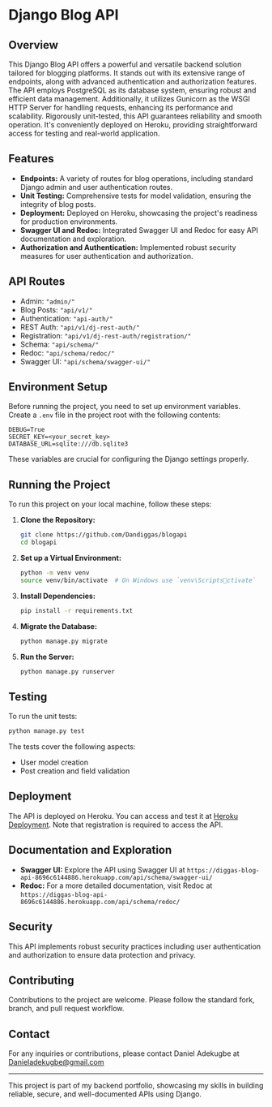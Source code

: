 # Django Blog API

## Overview
This Django Blog API offers a powerful and versatile backend solution tailored for blogging platforms. It stands out with its extensive range of endpoints, along with advanced authentication and authorization features. The API employs PostgreSQL as its database system, ensuring robust and efficient data management. Additionally, it utilizes Gunicorn as the WSGI HTTP Server for handling requests, enhancing its performance and scalability. Rigorously unit-tested, this API guarantees reliability and smooth operation. It's conveniently deployed on Heroku, providing straightforward access for testing and real-world application.


## Features
- **Endpoints:** A variety of routes for blog operations, including standard Django admin and user authentication routes.
- **Unit Testing:** Comprehensive tests for model validation, ensuring the integrity of blog posts.
- **Deployment:** Deployed on Heroku, showcasing the project's readiness for production environments.
- **Swagger UI and Redoc:** Integrated Swagger UI and Redoc for easy API documentation and exploration.
- **Authorization and Authentication:** Implemented robust security measures for user authentication and authorization.

## API Routes
- Admin: `"admin/"`
- Blog Posts: `"api/v1/"`
- Authentication: `"api-auth/"`
- REST Auth: `"api/v1/dj-rest-auth/"`
- Registration: `"api/v1/dj-rest-auth/registration/"`
- Schema: `"api/schema/"`
- Redoc: `"api/schema/redoc/"`
- Swagger UI: `"api/schema/swagger-ui/"`

## Environment Setup
Before running the project, you need to set up environment variables. Create a `.env` file in the project root with the following contents:

```plaintext
DEBUG=True
SECRET_KEY=<your_secret_key>
DATABASE_URL=sqlite:///db.sqlite3
```

These variables are crucial for configuring the Django settings properly.

## Running the Project
To run this project on your local machine, follow these steps:

1. **Clone the Repository:**
   ```bash
   git clone https://github.com/Dandiggas/blogapi
   cd blogapi
   ```

2. **Set up a Virtual Environment:**
   ```bash
   python -m venv venv
   source venv/bin/activate  # On Windows use `venv\Scriptsctivate`
   ```

3. **Install Dependencies:**
   ```bash
   pip install -r requirements.txt
   ```

4. **Migrate the Database:**
   ```bash
   python manage.py migrate
   ```

5. **Run the Server:**
   ```bash
   python manage.py runserver
   ```

## Testing
To run the unit tests:

```bash
python manage.py test
```

The tests cover the following aspects:
- User model creation
- Post creation and field validation

## Deployment
The API is deployed on Heroku. You can access and test it at [Heroku Deployment](https://diggas-blog-api-8696c6144886.herokuapp.com/api/v1/dj-rest-auth/registration/). Note that registration is required to access the API.

## Documentation and Exploration
- **Swagger UI:** Explore the API using Swagger UI at `https://diggas-blog-api-8696c6144886.herokuapp.com/api/schema/swagger-ui/`
- **Redoc:** For a more detailed documentation, visit Redoc at `https://diggas-blog-api-8696c6144886.herokuapp.com/api/schema/redoc/`

## Security
This API implements robust security practices including user authentication and authorization to ensure data protection and privacy.

## Contributing
Contributions to the project are welcome. Please follow the standard fork, branch, and pull request workflow.


## Contact
For any inquiries or contributions, please contact Daniel Adekugbe at Danieladekugbe@gmail.com

---

This project is part of my backend portfolio, showcasing my skills in building reliable, secure, and well-documented APIs using Django.
